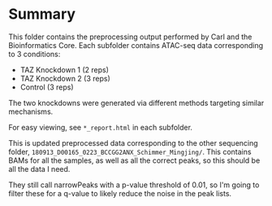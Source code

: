 # Summary

This folder contains the preprocessing output performed by Carl and the Bioinformatics Core.
Each subfolder contains ATAC-seq data corresponding to 3 conditions:

* TAZ Knockdown 1 (2 reps)
* TAZ Knockdown 2 (3 reps)
* Control (3 reps)

The two knockdowns were generated via different methods targeting similar mechanisms.

For easy viewing, see `*_report.html` in each subfolder.

This is updated preprocessed data corresponding to the other sequencing folder, `180913_D00165_0223_BCCGG2ANX_Schimmer_Mingjing/`.
This contains BAMs for all the samples, as well as all the correct peaks, so this should be all the data I need.

They still call narrowPeaks with a p-value threshold of 0.01, so I'm going to filter these for a q-value to likely reduce the noise in the peak lists.

